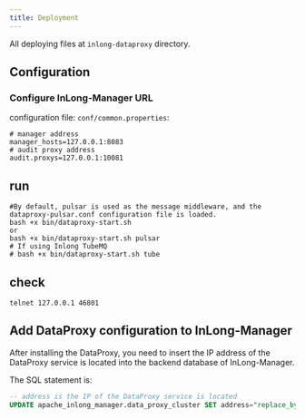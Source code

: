 ```yaml
---
title: Deployment
---
```


All deploying files at `inlong-dataproxy` directory.
## Configuration

### Configure InLong-Manager URL

configuration file: `conf/common.properties`:
```
# manager address
manager_hosts=127.0.0.1:8083
# audit proxy address
audit.proxys=127.0.0.1:10081
```

## run

```
#By default, pulsar is used as the message middleware, and the dataproxy-pulsar.conf configuration file is loaded.
bash +x bin/dataproxy-start.sh
or
bash +x bin/dataproxy-start.sh pulsar
# If using Inlong TubeMQ
# bash +x bin/dataproxy-start.sh tube
```
	

## check
```
telnet 127.0.0.1 46801
```

## Add DataProxy configuration to InLong-Manager

After installing the DataProxy, you need to insert the IP address of the DataProxy service is located into the backend database of InLong-Manager.

The SQL statement is:

```sql
-- address is the IP of the DataProxy service is located
UPDATE apache_inlong_manager.data_proxy_cluster SET address="replace_by_dataproxy_ip", mq_set_name="default_set_name" WHERE name="default_dataproxy";
```

